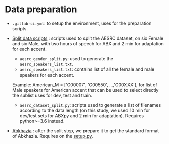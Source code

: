 Data preparation
================

- `.gitlab-ci.yml`: to setup the environment, uses for the preparation scripts.
- [Split data scripts](https://github.com/bootphon/ABX-accent/tree/main/abx-accent/scripts/prepare/data_splits) : scripts used to split the AESRC dataset, on six Female and six Male, with two hours of speech for ABX and 2 min for adaptation for each accent.

  - `aesrc_gender_split.py`: used to generate the `aesrc_speakers_list.txt`.
  - `aesrc_speakers_list.txt`: contains list of all the female and male speakers for each accent.
  
  Example: American_M = ['G00007', 'G00550', ...,'G00XXX'], for list of Male speakers for American accent that can be used to select directly the sublist uses for dev, test and train.
  - `aesrc_dataset_split.py`: scripts used to generate a list of filenames according to the data length (on this study, we used 10 min for dev/test sets for ABXpy and 2 min for adaptation).
Requires python>=3.6 instead.
- [Abkhazia](https://github.com/bootphon/ABX-accent/tree/main/abx-accent/scripts/prepare/abkhazia) : after the split step, we prepare it to get the standard format of Abkhazia.
Requires on the [setup.py](https://github.com/bootphon/ABX-accent/edit/main/abx-accent/scripts/prepare/Setup.py).


